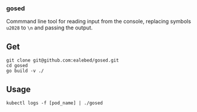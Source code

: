 ### gosed

Commmand line tool for reading input from the console, replacing symbols `u2028` to `\n` and passing the output.

## Get
```
git clone git@github.com:ealebed/gosed.git
cd gosed
go build -v ./
```

## Usage
```
kubectl logs -f [pod_name] | ./gosed
```